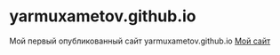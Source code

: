# yarmuxametov.github.io
Мой первый опубликованный сайт yarmuxametov.github.io [Мой сайт](yarmuxametov.github.io "Приемущества")
